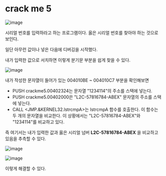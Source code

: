 crack me 5
===============

![image](https://github.com/user-attachments/assets/3ded9b60-ed24-4e85-98f0-5958d8cb8436)

시리얼 번호를 입력하라고 하는 프로그램이다. 옳은 시리얼 번호를 찾아야 하는 것으로 보인다.

일단 아무런 값이나 넣은 다음에 디버깅을 시작했다.

내가 입력한 값으로 서치하면 이렇게 분기문 부분을 쉽게 찾을 수 있다.

![image](https://github.com/user-attachments/assets/0abd5805-cd4d-4ec5-865f-2cf2f621e7e4)

내가 작성한 문자열이 들어가 있는 004010BE ~ 004010C7 부분을 확인해보면

* PUSH crackme5.00402324는 문자열 "1234114"의 주소를 스택에 넣는다.
* PUSH crackme5.00402000은 "L2C-57816784-ABEX" 문자열의 주소를 스택에 넣는다.
* CALL <JMP.&KERNEL32.lstrcmpA>는 lstrcmpA 함수를 호출한다. 이 함수는 두 개의 문자열을 비교한다. 이 상황에서는 "L2C-57816784-ABEX"와 "1234114"를 비교하고 있다.

즉 여기서는 내가 입력한 값과 옳은 시리얼 넘버 **L2C-57816784-ABEX** 을 비교하고 있음을 추측할 수 있다.

![image](https://github.com/user-attachments/assets/041fb2a1-fa75-4ca5-9b41-53c55b3a4cda)

![image](https://github.com/user-attachments/assets/523517a5-c640-4c91-b469-486627de6f17)

이렇게 해결할 수 있다.
